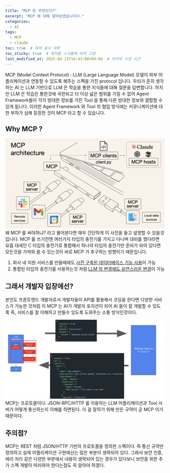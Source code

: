 ```yaml
---
title: "MCP 란 무엇인가?"
excerpt: "MCP 에 대해 알아보겠습니다다."
categories:
  - AI
tags:
  - MCP
  - claude
toc: true  # 목차 표시 여부
toc_sticky: true  # 목차를 스크롤에 따라 고정
last_modified_at: 2025-04-13T18:43:00+09:00  # 마지막 수정 시간
---
```


MCP (Model Context Protocol) : LLM (Large Language Model) 모델이 외부 어플리케이션과 연동할 수 있도록 해주는 스펙을 가진 protocol 입니다.
우리가 흔히 생각하는 AI 는 LLM 기반으로 LLM 은 학습을 통한 지식들에 대해 질문을 답변합니다. 
하지만 LLM 은 학습은 통한것에 국한되고 더 이상 넓은 범위를 가질 수 없어 Agent Framework들이 각각 방대한 정보를 가진 Tool 을 통해 다른 방대한 정보와 결합할 수 있게 됩니다.
이러한 Agent Framework 와 Tool 의 협업 방식에는 커뮤니케이션에 대한 부하가 심해 등장한 것이 MCP 라고 할 수 있습니다.

## Why MCP ?
 ![whatisMCP](/assets/images/what-is-mcp.png)
 왜 MCP 를 써야하냐? 라고 물어본다면 매우 간단하게 이 사진을 들고 설명할 수 있을것입니다.
 MCP 를 쓰기전엔 여러가지 타입의 충전기를 가지고 다니며 대비를 했다라면 요즘 대세인 C 타입의 충전기로 통합해서 하나의 타입의 충전기만 준비가 되어 있다면 모든것을 가져와 쓸 수 있는것이 바로 MCP 가 추구하는 방향이기 때문입니다.

  1. 회사 내 지원 서비스를 만들때에도 <u>사전 구축된 데이터베이스 기능 사용</u>이 가능
  2. 통합된 타입의 충전기를 사용하는것 처럼 <u>LLM 의 변경에도 유연스러운 변경</u>이 가능
 

## 그래서 개발자 입장에선?

 본인도 프론트엔드 개발자로서 개발자들이 API를 활용해서 코딩을 한다면 다양한 서비스가 가능한 것처럼 
 이 MCP 는 AI가 개발자 포지션이 되어 AI 들이 잘 개발할 수 있도록 즉, 서비스를 잘 이해하고 만들수 있도록 도와주는
 소통 방식인것이다.
  
  ![ListTool](/assets/images/다운로드.png)
  MCP는 프로토콜이다. JSON-RPC/HTTP 를 이용하는 LLM 어플리케이션과 Tool 서버가 어떻게 통신하는지 이해를 하면된다.
  이 걸 잘하기 위해 만든 규약이 곧 MCP 이기 때문이다.

## 주의점?

 MCP는 REST 처럼 JSON/HTTP 기반의 프로토콜을 정의한 스펙이다. 즉 통신 규약만 정의하고 실제 어플리케이션 구현에선는
 많은 부분이 생략되어 있다. 그래서 보안 인증, 에러 처리 같은 다양한 부분에서 내용이 생략되어 있는 경우가 있다보니 
 보안을 위한 추가 스펙 개발이 따라와야 한다는점도 꼭 알아야 하겠다.